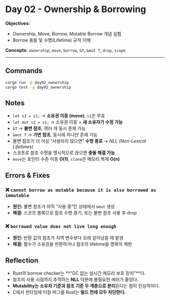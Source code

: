 # Day 02 - Ownership & Borrowing

**Objectives:**  
- Ownership, Move, Borrow, Mutable Borrow 개념 실험  
- Borrow 충돌 및 수명(Lifetime) 규칙 이해  

**Concepts:** `ownership`, `move`, `borrow`, `&T`, `&mut T`, `drop`, `scope`

---

## Commands
```bash
cargo run -p day02_ownership
cargo test -p day02_ownership
```

## Notes

- `let s2 = s1;` → **소유권 이동 (move)**, `s1`은 무효  
- `let mut s2 = s1;` → 소유권 이동 + **새 소유자가 수정 가능**  
- `&T` → **불변 참조**, 여러 개 동시 존재 가능  
- `&mut T` → **가변 참조**, 동시에 하나만 존재 가능  
- 불변 참조가 더 이상 “사용되지 않으면” **수명 종료** → *NLL (Non-Lexical Lifetimes)*  
- 스코프로 참조 수명을 명시적으로 끊으면 **충돌 해결 가능**  
- `move`는 포인터 수준 이동 **O(1)**, `clone`은 메모리 복제 **O(n)**  

## Errors & Fixes

### ❌ `cannot borrow as mutable because it is also borrowed as immutable`
- **원인:** 불변 참조가 아직 “사용 중”인 상태에서 `&mut` 생성  
- **해결:** 스코프 블록으로 참조 수명 끊기, 또는 불변 참조 사용 후 drop  

### ❌ `borrowed value does not live long enough`
- **원인:** 반환 값의 참조가 지역 변수보다 오래 살아남을 때 발생  
- **해결:** 함수가 소유권을 반환하거나 참조의 lifetime을 명확히 제한  

## Reflection

- Rust의 borrow checker는 **“GC 없는 실시간 메모리 보호 장치”**다.  
- 참조의 사용 시점까지 추적하는 **NLL** 덕분에 불필요한 에러가 줄었다.  
- **Mutability는 소유자 기준과 참조 기준 두 계층으로 분리**된다는 점이 인상적이다.  
- C에서 런타임에 터질 버그를 Rust는 **빌드 전에 모두 차단한다.**
